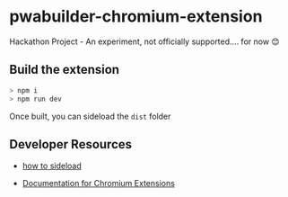 # pwabuilder-chromium-extension
Hackathon Project - An experiment, not officially supported.... for now 😊

## Build the extension

```bash
> npm i
> npm run dev
```

Once built, you can sideload the `dist` folder

## Developer Resources

- [how to sideload](https://docs.microsoft.com/en-us/microsoft-edge/extensions-chromium/getting-started/extension-sideloading#:~:text=To%20sideload%20an%20extension%3A%20Open%20the%20edge%3A%2F%2Fextensions%20page,for%20the%20directory%20with%20your%20extension%20source%20files.?msclkid=40109dc8a95f11ec988a847e44969f7a)

- [Documentation for Chromium Extensions](https://developer.chrome.com/docs/extensions/reference/devtools_panels/)